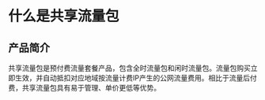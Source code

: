 # 什么是共享流量包

## 产品简介

共享流量包是预付费流量套餐产品，包含全时流量包和闲时流量包。流量包购买立即生效，并自动抵扣对应地域按流量计费IP产生的公网流量费用。相比于流量后付费，共享流量包具有易于管理、单价更低等优势。
